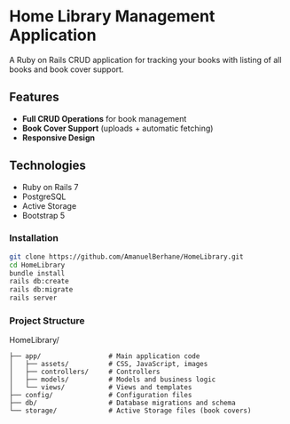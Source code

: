 # Home Library Management Application

A Ruby on Rails CRUD application for tracking your books with listing of all books and book cover support.

## Features

- **Full CRUD Operations** for book management
- **Book Cover Support** (uploads + automatic fetching)
- **Responsive Design**

## Technologies

- Ruby on Rails 7
- PostgreSQL
- Active Storage
- Bootstrap 5


### Installation
```bash
git clone https://github.com/AmanuelBerhane/HomeLibrary.git
cd HomeLibrary
bundle install
rails db:create
rails db:migrate
rails server
```

### Project Structure

HomeLibrary/

    ├── app/                 # Main application code 
    │   ├── assets/          # CSS, JavaScript, images
    │   ├── controllers/     # Controllers
    │   ├── models/          # Models and business logic
    │   └── views/           # Views and templates
    ├── config/              # Configuration files
    ├── db/                  # Database migrations and schema
    └── storage/             # Active Storage files (book covers)

